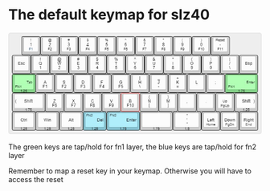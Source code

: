 # The default keymap for slz40

![](SLZ40_Default.jpg)

The green keys are tap/hold for fn1 layer, the blue keys are tap/hold for fn2 layer

Remember to map a reset key in your keymap. Otherwise you will have to access the reset
